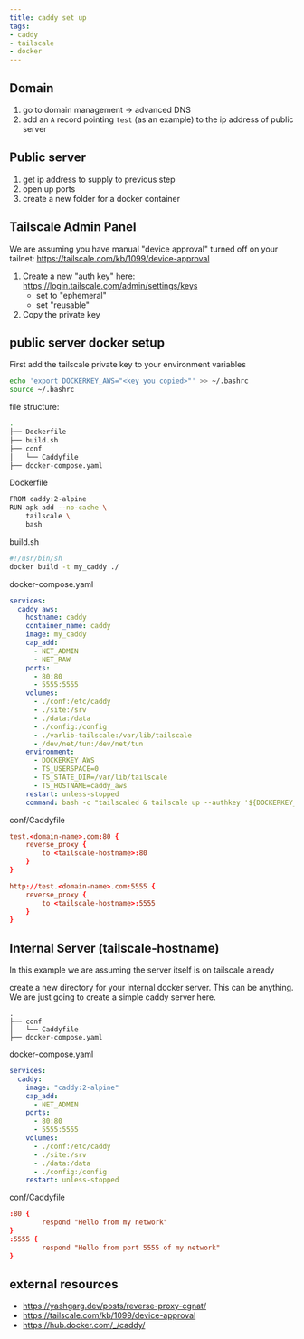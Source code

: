 ```yaml
---
title: caddy set up
tags:
- caddy
- tailscale
- docker
---
```



## Domain

1. go to domain management -> advanced DNS
1. add an ```A``` record pointing ```test``` (as an example) to the ip address of public server

## Public server

1. get ip address to supply to previous step
1. open up ports
1. create a new folder for a docker container

## Tailscale Admin Panel

We are assuming you have manual "device approval" turned off on your tailnet: <https://tailscale.com/kb/1099/device-approval>

1. Create a new "auth key" here: <https://login.tailscale.com/admin/settings/keys>
    * set to "ephemeral"
    * set "reusable"
1. Copy the private key

## public server docker setup

First add the tailscale private key to your environment variables

```bash
echo 'export DOCKERKEY_AWS="<key you copied>"' >> ~/.bashrc
source ~/.bashrc
```


file structure:

```bash
.
├── Dockerfile
├── build.sh
├── conf
│   └── Caddyfile
├── docker-compose.yaml
```

Dockerfile

```bash
FROM caddy:2-alpine
RUN apk add --no-cache \
    tailscale \
    bash
```

build.sh

```bash
#!/usr/bin/sh
docker build -t my_caddy ./
```

docker-compose.yaml

```yaml
services:
  caddy_aws:
    hostname: caddy
    container_name: caddy
    image: my_caddy
    cap_add:
      - NET_ADMIN
      - NET_RAW
    ports:
      - 80:80
      - 5555:5555
    volumes:
      - ./conf:/etc/caddy
      - ./site:/srv
      - ./data:/data
      - ./config:/config
      - ./varlib-tailscale:/var/lib/tailscale
      - /dev/net/tun:/dev/net/tun
    environment:
      - DOCKERKEY_AWS
      - TS_USERSPACE=0
      - TS_STATE_DIR=/var/lib/tailscale
      - TS_HOSTNAME=caddy_aws
    restart: unless-stopped
    command: bash -c "tailscaled & tailscale up --authkey '${DOCKERKEY_AWS}' &&  caddy run -c /etc/caddy/Caddyfile"
```

conf/Caddyfile

```conf
test.<domain-name>.com:80 {
    reverse_proxy {
        to <tailscale-hostname>:80
    }
}

http://test.<domain-name>.com:5555 {
    reverse_proxy {
        to <tailscale-hostname>:5555
    }
}
```


## Internal Server (tailscale-hostname)

In this example we are assuming the server itself is on tailscale already

create a new directory for your internal docker server.  This can be anything.  We are just going to create a simple caddy server here.

```
.
├── conf
│   └── Caddyfile
├── docker-compose.yaml
```

docker-compose.yaml

```yaml
services:
  caddy:
    image: "caddy:2-alpine"
    cap_add:
      - NET_ADMIN
    ports:
      - 80:80
      - 5555:5555
    volumes:
      - ./conf:/etc/caddy
      - ./site:/srv
      - ./data:/data
      - ./config:/config
    restart: unless-stopped
```

conf/Caddyfile

```conf
:80 {
        respond "Hello from my network"
}
:5555 {
        respond "Hello from port 5555 of my network"
}
```


## external resources

* <https://yashgarg.dev/posts/reverse-proxy-cgnat/>
* <https://tailscale.com/kb/1099/device-approval>
* <https://hub.docker.com/_/caddy/>